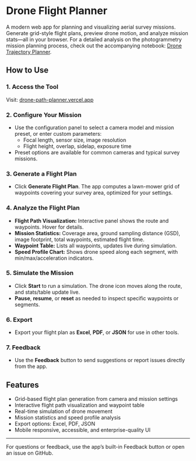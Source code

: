 # Drone Flight Planner

A modern web app for planning and visualizing aerial survey missions. Generate grid-style flight plans, preview drone motion, and analyze mission stats—all in your browser. For a detailed analysis on the photogrammetry mission planning process, check out the accompanying notebook: [Drone Trajectory Planner](https://github.com/devenshah2018/drone-trajectory-planner/blob/main/main.ipynb).

## How to Use

### 1. Access the Tool
Visit: [drone-path-planner.vercel.app](https://drone-path-planner.vercel.app)

### 2. Configure Your Mission
- Use the configuration panel to select a camera model and mission preset, or enter custom parameters:
  - Focal length, sensor size, image resolution
  - Flight height, overlap, sidelap, exposure time
- Preset options are available for common cameras and typical survey missions.

### 3. Generate a Flight Plan
- Click **Generate Flight Plan**. The app computes a lawn-mower grid of waypoints covering your survey area, optimized for your settings.

### 4. Analyze the Flight Plan
- **Flight Path Visualization:** Interactive panel shows the route and waypoints. Hover for details.
- **Mission Statistics:** Coverage area, ground sampling distance (GSD), image footprint, total waypoints, estimated flight time.
- **Waypoint Table:** Lists all waypoints, updates live during simulation.
- **Speed Profile Chart:** Shows drone speed along each segment, with min/max/acceleration indicators.

### 5. Simulate the Mission
- Click **Start** to run a simulation. The drone icon moves along the route, and stats/table update live.
- **Pause**, **resume**, or **reset** as needed to inspect specific waypoints or segments.

### 6. Export
- Export your flight plan as **Excel**, **PDF**, or **JSON** for use in other tools.

### 7. Feedback
- Use the **Feedback** button to send suggestions or report issues directly from the app.


## Features
- Grid-based flight plan generation from camera and mission settings
- Interactive flight path visualization and waypoint table
- Real-time simulation of drone movement
- Mission statistics and speed profile analysis
- Export options: Excel, PDF, JSON
- Mobile responsive, accessible, and enterprise-quality UI

---

For questions or feedback, use the app’s built-in Feedback button or open an issue on GitHub.